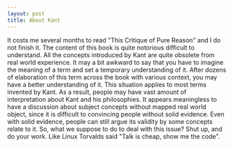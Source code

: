 ```yaml
---
layout: post
title: About Kant
---
```


It costs me several months to read "This Critique of Pure Reason" and I do not finish it. The content of this book is quite notorious difficult to understand. All the concepts introduced by Kant are quite obsolete from real world experience. It may a bit awkward to say that you have to imagine the meaning of a term and set a temporary understanding of it. After dozens of elaboration of this term across the book with various context, you may have a better understanding of it. This situation applies to most terms invented by Kant. As a result, people may have vast amount of interpretation about Kant and his philosophies. It appears meaningless to have a discussion about subject concepts without mapped real world  object, since it is difficult to convincing people without solid evidence. Even with solid evidence, people can still argue its validity by some concepts relate to it. So, what we suppose to do to deal with this issue? Shut up, and do your work. Like Linux Torvalds said "Talk is cheap, show me the code".
